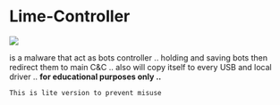 # Lime-Controller

<img src="https://i.imgur.com/dMV4Xv5.png">

is a malware that act as bots controller ..
holding and saving bots then redirect them to main C&C ..
also will copy itself to every USB and local driver ..
**for educational purposes only ..**
 
```
This is lite version to prevent misuse
```
